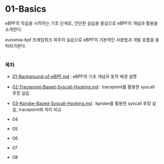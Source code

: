 # 01-Basics

eBPF의 학습을 시작하는 기초 단계로, 간단한 실습을 중심으로 eBPF의 개념과 활용을 소개한다.  

eunomia-bpf 프레임워크 위주의 실습으로 eBPF의 기본적인 사용법과 개발 흐름을 을 따라가본다.  
<br>

### 목차
- [01-Background-of-eBPF.md](./01-Background-of-eBPF.md) : eBPF의 기초 개념과 동작 배경 설명  

- [02-Tracepoint-Based-Syscall-Hooking.md](./02-Tracepoint-Based-Syscall-Hooking.md) : tracepoint를 활용한 syscall 후킹 실습  

- [03-Kprobe-Based-Syscall-Hooking.md](./03-Kprobe-Based-Syscall-Hooking.md) : kprobe를 활용한 syscall 후킹 실습, tracepoint와 차이 비교  

- 04
- 05
- 06
- 07
- 08
